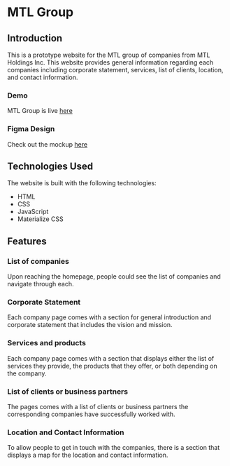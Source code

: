 # MTL Group
## Introduction
This is a prototype website for the MTL group of companies from MTL Holdings Inc. This website provides general information regarding each companies including corporate statement, services, list of clients, location, and contact information.

### Demo
MTL Group is live [here](https://naveraraycia.github.io/mtlgroup/)

### Figma Design
Check out the mockup [here](about:blank)

## Technologies Used
The website is built with the following technologies:
- HTML
- CSS
- JavaScript
- Materialize CSS

## Features
### List of companies
Upon reaching the homepage, people could see the list of companies and navigate through each.

### Corporate Statement
Each company page comes with a section for general introduction and corporate statement that includes the vision and mission.

### Services and products
Each company page comes with a section that displays either the list of services they provide, the products that they offer, or both depending on the company.

### List of clients or business partners
The pages comes with a list of clients or business partners the corresponding companies have successfully worked with.

### Location and Contact Information
To allow people to get in touch with the companies, there is a section that displays a map for the location and contact information.
